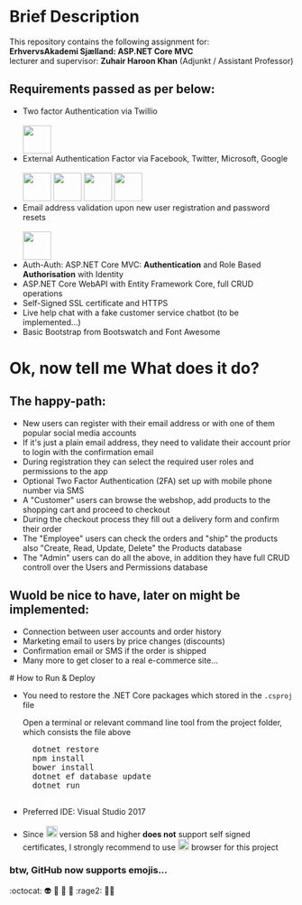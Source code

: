 

# Brief Description
<p>This repository contains the following assignment for:<br>
<strong>ErhvervsAkademi Sjælland: ASP.NET Core MVC</strong> <br>
lecturer and supervisor: <strong>Zuhair Haroon Khan</strong> (Adjunkt / Assistant Professor)</p>

## Requirements passed as per below:

<ul>
<li>Two factor Authentication via Twillio </li><br>
<img src="https://cdn.worldvectorlogo.com/logos/twilio-2.svg" height="50" width="auto"><br>
<li>External Authentication Factor via Facebook, Twitter, Microsoft, Google</li><br>
<span>
<img src="https://cdn.worldvectorlogo.com/logos/facebook.svg" height="50" width="auto">
<img src="https://upload.wikimedia.org/wikipedia/en/thumb/4/47/Twitter_2010_logo_-_from_Commons.svg/798px-Twitter_2010_logo_-_from_Commons.svg.png" height="50" width="auto">
<img src="https://cdn.worldvectorlogo.com/logos/microsoft.svg" height="50" width="auto">
<img src="https://cdn.worldvectorlogo.com/logos/google-2015.svg" height="50" width="auto"></span>
<br>
<li>Email address validation upon new user registration and password resets</li><br>
<img src="https://cdn.worldvectorlogo.com/logos/sendgrid.svg" height="50" width="auto"><br>
<li>Auth-Auth: ASP.NET Core MVC: <strong>Authentication</strong> and Role Based <strong>Authorisation</strong> with Identity</li>
<li>ASP.NET Core WebAPI with Entity Framework Core, full CRUD operations</li>
<li>Self-Signed SSL certificate and HTTPS</li>
<li>Live help chat with a fake customer service chatbot (to be implemented...)</li>
<li>Basic Bootstrap from Bootswatch and Font Awesome</li>
</ul>

# Ok, now tell me What does it do?
## The happy-path:
<ul>
<li>New users can register with their email address or with one of them popular social media accounts</li>
<li>If it's just a plain email address, they need to validate their account prior to login with the confirmation email</li>
<li>During registration they can select the required user roles and permissions to the app</li>
<li>Optional Two Factor Authentication (2FA) set up with mobile phone number via SMS</li>
<li>A "Customer" users can browse the webshop, add products to the shopping cart and proceed to checkout</li>
<li>During the checkout process they fill out a delivery form and confirm their order</li>
<li>The "Employee" users can check the orders and "ship" the products also "Create, Read, Update, Delete" the Products database</li>
<li>The "Admin" users can do all the above, in addition they have full CRUD controll over the Users and Permissions database</li>
</ul>

## Wuold be nice to have, later on might be implemented:
<ul>
<li>Connection between user accounts and order history</li>
<li>Marketing email to users by price changes (discounts)</li>
<li>Confirmation email or SMS if the order is shipped</li>
<li>Many more to get closer to a real e-commerce site...</li>
</ul>
# How to Run & Deploy
<ul>
<li>
  <p>You need to restore the .NET Core packages which stored in the <code>.csproj</code> file<p>
  <p>Open a terminal or relevant command line tool from the project folder, which consists the file above</p>
  <pre>
  dotnet restore
  npm install
  bower install
  dotnet ef database update
  dotnet run
  </pre>
</li>
<li>Preferred IDE: Visual Studio 2017</li><br>
<li>Since <img src="https://cdn.worldvectorlogo.com/logos/google-chrome-1.svg" height="20" width="auto"> version 58 and higher <strong>does not</strong> support self signed certificates, I strongly recommend to use <img src="https://cdn.worldvectorlogo.com/logos/microsoft-edge.svg" height="20" width="auto"> browser for this project</li>
</ul>

### btw, GitHub now supports emojis...
:octocat: :alien: :see_no_evil: :hear_no_evil: :speak_no_evil: :rage2: :man_with_turban:
